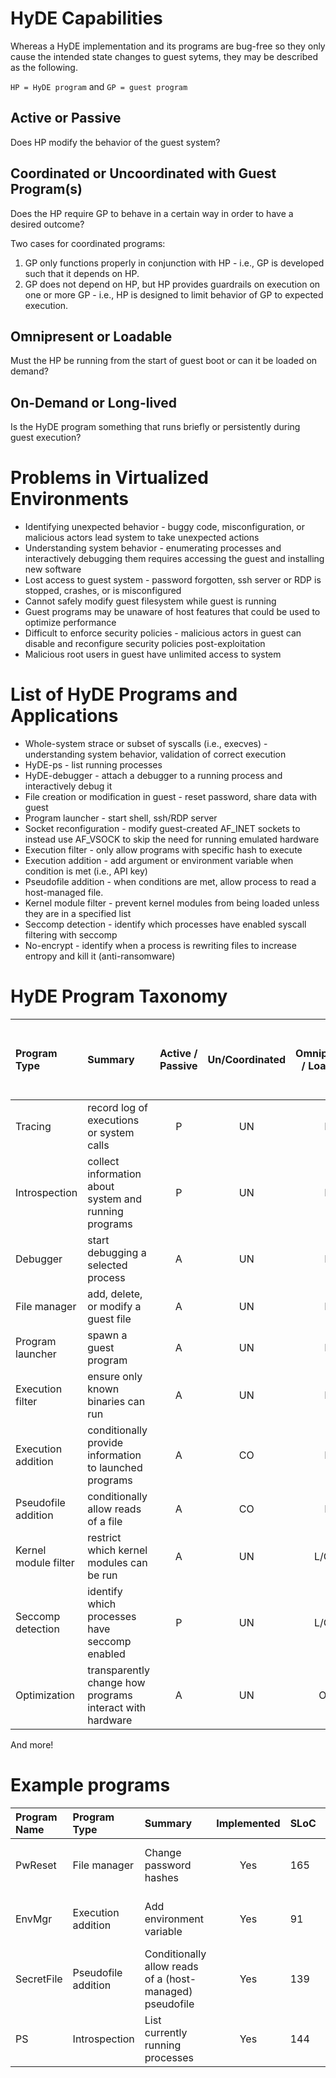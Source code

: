 # HyDE Capabilities


Whereas a HyDE implementation and its programs are bug-free so they only cause the intended state changes to guest sytems, they may be described as the following.

`HP = HyDE program` and `GP = guest program`

## Active or Passive
Does HP modify the behavior of the guest system?

## Coordinated or Uncoordinated with Guest Program(s)
Does the HP require GP to behave in a certain way in order to have a desired outcome?

Two cases for coordinated programs:
1) GP only functions properly in conjunction with HP - i.e., GP is developed such that it depends on HP.
2) GP does not depend on HP, but HP provides guardrails on execution on one or more GP - i.e., HP is designed to limit behavior of GP to expected execution.

## Omnipresent or Loadable
Must the HP be running from the start of guest boot or can it be loaded on demand?

## On-Demand or Long-lived
Is the HyDE program something that runs briefly or persistently during guest execution?

# Problems in Virtualized Environments
* Identifying unexpected behavior - buggy code, misconfiguration, or malicious actors lead system to take unexpected actions
* Understanding system behavior - enumerating processes and interactively debugging them requires accessing the guest and installing new software
* Lost access to guest system - password forgotten, ssh server or RDP is stopped, crashes, or is misconfigured
* Cannot safely modify guest filesystem while guest is running
* Guest programs may be unaware of host features that could be used to optimize performance
* Difficult to enforce security policies - malicious actors in guest can disable and reconfigure security policies post-exploitation
* Malicious root users in guest have unlimited access to system

# List of HyDE Programs and Applications

* Whole-system strace or subset of syscalls (i.e., execves) - understanding system behavior, validation of correct execution
* HyDE-ps - list running processes
* HyDE-debugger - attach a debugger to a running process and interactively debug it
* File creation or modification in guest - reset password, share data with guest
* Program launcher - start shell, ssh/RDP server
* Socket reconfiguration - modify guest-created AF_INET sockets to instead use AF_VSOCK to skip the need for running emulated hardware
* Execution filter - only allow programs with specific hash to execute
* Execution addition - add argument or environment variable when condition is met (i.e., API key)
* Pseudofile addition - when conditions are met, allow process to read a host-managed file.
* Kernel module filter - prevent kernel modules from being loaded unless they are in a specified list
* Seccomp detection - identify which processes have enabled syscall filtering with seccomp
* No-encrypt - identify when a process is rewriting files to increase entropy and kill it (anti-ransomware)

# HyDE Program Taxonomy

| Program Type | Summary | **A**ctive / **P**assive | **Un**/**Co**ordinated | **Om**nipresent / **Lo**adable | On-Demand (**OD**) / Long-Lived (**LL**) |
| :---         | :---     | :---:           | :---:          | :---:                  | :----:                 |
| Tracing | record log of executions or system calls | P | UN | L | LL |
| Introspection | collect information about system and running programs  | P | UN | L | OD |
| Debugger | start debugging a selected process | A| UN| L| OD |
| File manager | add, delete, or modify a guest file | A| UN| L| OD |
| Program launcher | spawn a guest program | A| UN| L| OD |
| Execution filter | ensure only known binaries can run | A| UN| L| LL |
| Execution addition | conditionally provide information to launched programs | A| CO| L| LL |
| Pseudofile addition | conditionally allow reads of a file | A| CO| L| LL |
| Kernel module filter | restrict which kernel modules can be run | A| UN| L/OM| LL |
| Seccomp detection | identify which processes have seccomp enabled | P| UN| L/OM| LL |
| Optimization | transparently change how programs interact with hardware | A| UN| OM| LL |

And more!


# Example programs
| Program Name | Program Type | Summary | Implemented | SLoC | Test status |
| :----        | :---         | :---    | :---:       | :--- | :---:       |
| PwReset      | File manager | Change password hashes  | Yes | 165 | works on ubuntu 18.04
| EnvMgr       | Execution addition | Add environment variable | Yes | 91 | works on ubuntu 18.04
| SecretFile   | Pseudofile addition | Conditionally allow reads of a (host-managed) pseudofile | Yes |  139 | works on ubuntu 18.04
| PS           | Introspection | List currently running processes | Yes |  144 | works on ubuntu 18.04
